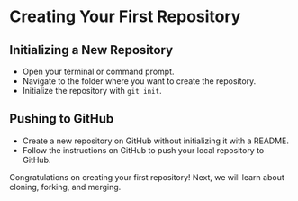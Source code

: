 # Creating Your First Repository

## Initializing a New Repository
- Open your terminal or command prompt.
- Navigate to the folder where you want to create the repository.
- Initialize the repository with `git init`.

## Pushing to GitHub
- Create a new repository on GitHub without initializing it with a README.
- Follow the instructions on GitHub to push your local repository to GitHub.

Congratulations on creating your first repository! Next, we will learn about cloning, forking, and merging.
